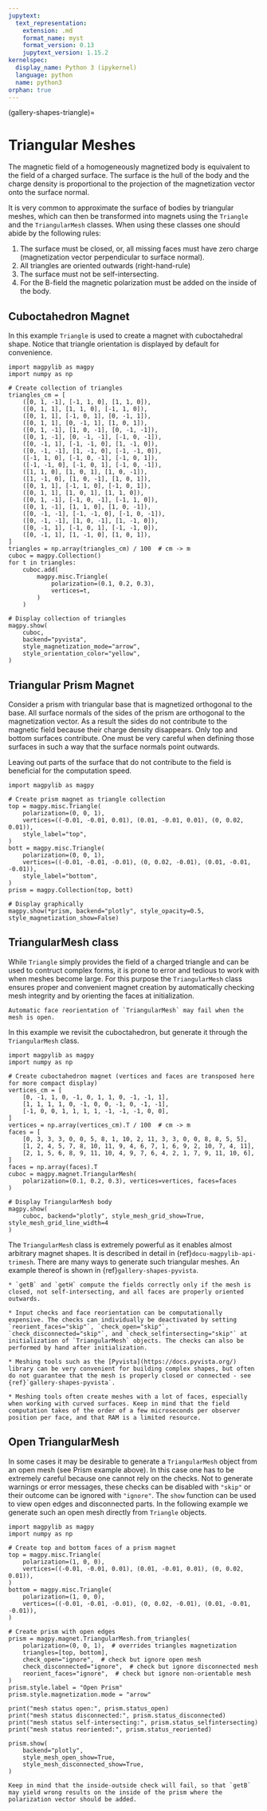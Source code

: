 ```yaml
---
jupytext:
  text_representation:
    extension: .md
    format_name: myst
    format_version: 0.13
    jupytext_version: 1.15.2
kernelspec:
  display_name: Python 3 (ipykernel)
  language: python
  name: python3
orphan: true
---
```


(gallery-shapes-triangle)=

# Triangular Meshes

The magnetic field of a homogeneously magnetized body is equivalent to the field of a charged surface. The surface is the hull of the body and the charge density is proportional to the projection of the magnetization vector onto the surface normal.

It is very common to approximate the surface of bodies by triangular meshes, which can then be transformed into magnets using the `Triangle` and the `TriangularMesh` classes. When using these classes one should abide by the following rules:

1. The surface must be closed, or, all missing faces must have zero charge (magnetization vector perpendicular to surface normal).
2. All triangles are oriented outwards (right-hand-rule)
3. The surface must not be self-intersecting.
4. For the B-field the magnetic polarization must be added on the inside of the body.

## Cuboctahedron Magnet

In this example `Triangle` is used to create a magnet with cuboctahedral shape. Notice that triangle orientation is displayed by default for convenience.

```{code-cell} ipython3
import magpylib as magpy
import numpy as np

# Create collection of triangles
triangles_cm = [
    ([0, 1, -1], [-1, 1, 0], [1, 1, 0]),
    ([0, 1, 1], [1, 1, 0], [-1, 1, 0]),
    ([0, 1, 1], [-1, 0, 1], [0, -1, 1]),
    ([0, 1, 1], [0, -1, 1], [1, 0, 1]),
    ([0, 1, -1], [1, 0, -1], [0, -1, -1]),
    ([0, 1, -1], [0, -1, -1], [-1, 0, -1]),
    ([0, -1, 1], [-1, -1, 0], [1, -1, 0]),
    ([0, -1, -1], [1, -1, 0], [-1, -1, 0]),
    ([-1, 1, 0], [-1, 0, -1], [-1, 0, 1]),
    ([-1, -1, 0], [-1, 0, 1], [-1, 0, -1]),
    ([1, 1, 0], [1, 0, 1], [1, 0, -1]),
    ([1, -1, 0], [1, 0, -1], [1, 0, 1]),
    ([0, 1, 1], [-1, 1, 0], [-1, 0, 1]),
    ([0, 1, 1], [1, 0, 1], [1, 1, 0]),
    ([0, 1, -1], [-1, 0, -1], [-1, 1, 0]),
    ([0, 1, -1], [1, 1, 0], [1, 0, -1]),
    ([0, -1, -1], [-1, -1, 0], [-1, 0, -1]),
    ([0, -1, -1], [1, 0, -1], [1, -1, 0]),
    ([0, -1, 1], [-1, 0, 1], [-1, -1, 0]),
    ([0, -1, 1], [1, -1, 0], [1, 0, 1]),
]
triangles = np.array(triangles_cm) / 100  # cm -> m
cuboc = magpy.Collection()
for t in triangles:
    cuboc.add(
        magpy.misc.Triangle(
            polarization=(0.1, 0.2, 0.3),
            vertices=t,
        )
    )

# Display collection of triangles
magpy.show(
    cuboc,
    backend="pyvista",
    style_magnetization_mode="arrow",
    style_orientation_color="yellow",
)
```

## Triangular Prism Magnet

Consider a prism with triangular base that is magnetized orthogonal to the base. All surface normals of the sides of the prism are orthogonal to the magnetization vector. As a result the sides do not contribute to the magnetic field because their charge density disappears. Only top and bottom surfaces contribute. One must be very careful when defining those surfaces in such a way that the surface normals point outwards.

Leaving out parts of the surface that do not contribute to the field is beneficial for the computation speed.

```{code-cell} ipython3
import magpylib as magpy

# Create prism magnet as triangle collection
top = magpy.misc.Triangle(
    polarization=(0, 0, 1),
    vertices=((-0.01, -0.01, 0.01), (0.01, -0.01, 0.01), (0, 0.02, 0.01)),
    style_label="top",
)
bott = magpy.misc.Triangle(
    polarization=(0, 0, 1),
    vertices=((-0.01, -0.01, -0.01), (0, 0.02, -0.01), (0.01, -0.01, -0.01)),
    style_label="bottom",
)
prism = magpy.Collection(top, bott)

# Display graphically
magpy.show(*prism, backend="plotly", style_opacity=0.5, style_magnetization_show=False)
```

## TriangularMesh class

While `Triangle` simply provides the field of a charged triangle and can be used to contruct complex forms, it is prone to error and tedious to work with when meshes become large. For this purpose the `TriangularMesh` class ensures proper and convenient magnet creation by automatically checking mesh integrity and by orienting the faces at initialization.

```{attention}
Automatic face reorientation of `TriangularMesh` may fail when the mesh is open.
```

In this example we revisit the cuboctahedron, but generate it through the `TriangularMesh` class.

```{code-cell} ipython3
import magpylib as magpy
import numpy as np

# Create cuboctahedron magnet (vertices and faces are transposed here for more compact display)
vertices_cm = [
    [0, -1, 1, 0, -1, 0, 1, 1, 0, -1, -1, 1],
    [1, 1, 1, 1, 0, -1, 0, 0, -1, 0, -1, -1],
    [-1, 0, 0, 1, 1, 1, 1, -1, -1, -1, 0, 0],
]
vertices = np.array(vertices_cm).T / 100  # cm -> m
faces = [
    [0, 3, 3, 3, 0, 0, 5, 8, 1, 10, 2, 11, 3, 3, 0, 0, 8, 8, 5, 5],
    [1, 2, 4, 5, 7, 8, 10, 11, 9, 4, 6, 7, 1, 6, 9, 2, 10, 7, 4, 11],
    [2, 1, 5, 6, 8, 9, 11, 10, 4, 9, 7, 6, 4, 2, 1, 7, 9, 11, 10, 6],
]
faces = np.array(faces).T
cuboc = magpy.magnet.TriangularMesh(
    polarization=(0.1, 0.2, 0.3), vertices=vertices, faces=faces
)

# Display TriangularMesh body
magpy.show(
    cuboc, backend="plotly", style_mesh_grid_show=True, style_mesh_grid_line_width=4
)
```

The `TriangularMesh` class is extremely powerful as it enables almost arbitrary magnet shapes. It is described in detail in {ref}`docu-magpylib-api-trimesh`. There are many ways to generate such triangular meshes. An example thereof is shown in {ref}`gallery-shapes-pyvista`.

```{caution}
* `getB` and `getH` compute the fields correctly only if the mesh is closed, not self-intersecting, and all faces are properly oriented outwards.

* Input checks and face reorientation can be computationally expensive. The checks can individually be deactivated by setting `reorient_faces="skip"`, `check_open="skip"`, `check_disconnected="skip"`, and `check_selfintersecting="skip"` at initialization of `TriangularMesh` objects. The checks can also be performed by hand after initialization.

* Meshing tools such as the [Pyvista](https://docs.pyvista.org/) library can be very convenient for building complex shapes, but often do not guarantee that the mesh is properly closed or connected - see {ref}`gallery-shapes-pyvista`.

* Meshing tools often create meshes with a lot of faces, especially when working with curved surfaces. Keep in mind that the field computation takes of the order of a few microseconds per observer position per face, and that RAM is a limited resource.
```

## Open TriangularMesh

In some cases it may be desirable to generate a `TriangularMesh` object from an open mesh (see Prism example above). In this case one has to be extremely careful because one cannot rely on the checks. Not to generate warnings or error messages, these checks can be disabled with `"skip"` or their outcome can be ignored with `"ignore"`. The `show` function can be used to view open edges and disconnected parts. In the following example we generate such an open mesh directly from `Triangle` objects.

```{code-cell} ipython3
import magpylib as magpy
import numpy as np

# Create top and bottom faces of a prism magnet
top = magpy.misc.Triangle(
    polarization=(1, 0, 0),
    vertices=((-0.01, -0.01, 0.01), (0.01, -0.01, 0.01), (0, 0.02, 0.01)),
)
bottom = magpy.misc.Triangle(
    polarization=(1, 0, 0),
    vertices=((-0.01, -0.01, -0.01), (0, 0.02, -0.01), (0.01, -0.01, -0.01)),
)

# Create prism with open edges
prism = magpy.magnet.TriangularMesh.from_triangles(
    polarization=(0, 0, 1),  # overrides triangles magnetization
    triangles=[top, bottom],
    check_open="ignore",  # check but ignore open mesh
    check_disconnected="ignore",  # check but ignore disconnected mesh
    reorient_faces="ignore",  # check but ignore non-orientable mesh
)
prism.style.label = "Open Prism"
prism.style.magnetization.mode = "arrow"

print("mesh status open:", prism.status_open)
print("mesh status disconnected:", prism.status_disconnected)
print("mesh status self-intersecting:", prism.status_selfintersecting)
print("mesh status reoriented:", prism.status_reoriented)

prism.show(
    backend="plotly",
    style_mesh_open_show=True,
    style_mesh_disconnected_show=True,
)
```

```{caution}
Keep in mind that the inside-outside check will fail, so that `getB` may yield wrong results on the inside of the prism where the polarization vector should be added.
```
